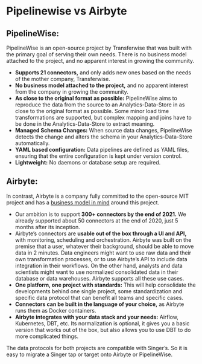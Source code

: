 # Pipelinewise vs Airbyte

## **PipelineWise:**

PipelineWise is an open-source project by Transferwise that was built with the primary goal of serving their own needs. There is no business model attached to the project, and no apparent interest in growing the community.

* **Supports 21 connectors,** and only adds new ones based on the needs of the mother company, Transferwise. 
* **No business model attached to the project,** and no apparent interest from the company in growing the community. 
* **As close to the original format as possible:** PipelineWise aims to reproduce the data from the source to an Analytics-Data-Store in as close to the original format as possible. Some minor load time transformations are supported, but complex mapping and joins have to be done in the Analytics-Data-Store to extract meaning.
* **Managed Schema Changes:** When source data changes, PipelineWise detects the change and alters the schema in your Analytics-Data-Store automatically.
* **YAML based configuration:** Data pipelines are defined as YAML files, ensuring that the entire configuration is kept under version control.
* **Lightweight:** No daemons or database setup are required.

## **Airbyte:**

In contrast, Airbyte is  a company fully committed to the open-source MIT project and has a [business model in mind](https://docs.airbyte.io/company-handbook/company-handbook/business-model) around this project.

* Our ambition is to support **300+ connectors by the end of 2021.** We already supported about 50 connectors at the end of 2020, just 5 months after its inception.
* Airbyte’s connectors are **usable out of the box through a UI and API,** with monitoring, scheduling and orchestration. Airbyte was built on the premise that a user, whatever their background, should be able to move data in 2 minutes. Data engineers might want to use raw data and their own transformation processes, or to use Airbyte’s API to include data integration in their workflows. On the other hand, analysts and data scientists might want to use normalized consolidated data in their database or data warehouses. Airbyte supports all these use cases.  
* **One platform, one project with standards:** This will help consolidate the developments behind one single project, some standardization and specific data protocol that can benefit all teams and specific cases. 
* **Connectors can be built in the language of your choice,** as Airbyte runs them as Docker containers.
* **Airbyte integrates with your data stack and your needs:** Airflow, Kubernetes, DBT, etc. Its normalization is optional, it gives you a basic version that works out of the box, but also allows you to use DBT to do more complicated things.

The data protocols for both projects are compatible with Singer’s. So it is easy to migrate a Singer tap or target onto Airbyte or PipelineWise.

